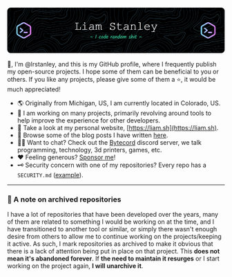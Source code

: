 [![header](./header.png)](https://liam.sh)

:wave:, I'm @lrstanley, and this is my GitHub profile, where I frequently publish my open-source projects. I
hope some of them can be beneficial to you or others. If you like any projects, please give some of them
a :star:, it would be much appreciated!

- :earth_americas: Originally from Michigan, US, I am currently located in Colorado, US.
- :rocket: I am working on many projects, primarily revolving around tools to help improve the
  experience for other developers.
- :link: Take a look at my personal website, [https://liam.sh](https://liam.sh).
- :memo: Browse some of the blog posts I have written [here](https://liam.sh/posts).
- :raising_hand_man: Want to chat? Check out the [Bytecord](https://liam.sh/chat) discord server, we talk
  programming, technology, 3d printers, games, etc.
- :heart: Feeling generous? [Sponsor me](https://github.com/sponsors/lrstanley)!
- :old_key: Security concern with one of my repositories? Every repo has a `SECURITY.md`
  ([example](https://github.com/lrstanley/vault-unseal/security/policy)).

----------------------------------------------------------------

### :pushpin: A note on archived repositories

I have a lot of repositories that have been developed over the years, many of them are related to something I would be
working on at the time, and I have transitioned to another tool or similar, or simply there wasn't enough desire from
others to allow me to continue working on the projects/keeping it active. As such, I mark repositories as archived to
make it obvious that there is a lack of attention being put in place on that project. This **does not mean it's
abandoned forever**. If **the need to maintain it resurges** or I start working on the project again, **I will
unarchive it**.
